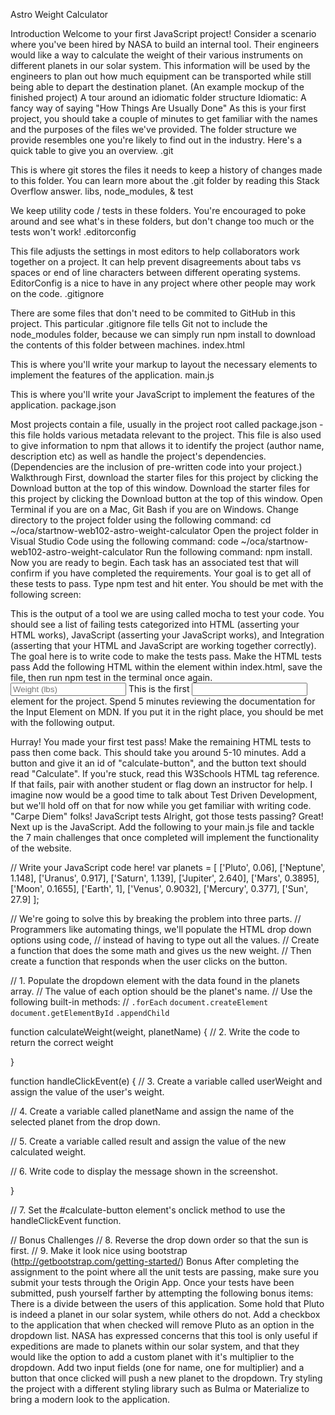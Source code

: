 Astro Weight Calculator

Introduction
Welcome to your first JavaScript project!
Consider a scenario where you've been hired by NASA to build an internal tool. Their engineers would like a way to calculate the weight of their various instruments on different planets in our solar system.
This information will be used by the engineers to plan out how much equipment can be transported while still being able to depart the destination planet.
(An example mockup of the finished project)
A tour around an idiomatic folder structure
Idiomatic: A fancy way of saying "How Things Are Usually Done"
As this is your first project, you should take a couple of minutes to get familiar with the names and the purposes of the files we've provided. The folder structure we provide resembles one you're likely to find out in the industry. Here's a quick table to give you an overview.
.git

This is where git stores the files it needs to keep a history of changes made to this folder. You can learn more about the .git folder by reading this Stack Overflow answer.
libs, node_modules, & test

We keep utility code / tests in these folders. You're encouraged to poke around and see what's in these folders, but don't change too much or the tests won't work!
.editorconfig

This file adjusts the settings in most editors to help collaborators work together on a project. It can help prevent disagreements about tabs vs spaces or end of line characters between different operating systems. EditorConfig is a nice to have in any project where other people may work on the code.
.gitignore

There are some files that don't need to be commited to GitHub in this project. This particular .gitignore file tells Git not to include the node_modules folder, because we can simply run npm install to download the contents of this folder between machines.
index.html

This is where you'll write your markup to layout the necessary elements to implement the features of the application.
main.js

This is where you'll write your JavaScript to implement the features of the application.
package.json

Most projects contain a file, usually in the project root called package.json - this file holds various metadata relevant to the project. This file is also used to give information to npm that allows it to identify the project (author name, description etc) as well as handle the project's dependencies. (Dependencies are the inclusion of pre-written code into your project.)
Walkthrough
First, download the starter files for this project by clicking the Download button at the top of this window.
Download the starter files for this project by clicking the Download button at the top of this window.
Open Terminal if you are on a Mac, Git Bash if you are on Windows.
Change directory to the project folder using the following command: cd ~/oca/startnow-web102-astro-weight-calculator
Open the project folder in Visual Studio Code using the following command: code ~/oca/startnow-web102-astro-weight-calculator
Run the following command: npm install.
Now you are ready to begin. Each task has an associated test that will confirm if you have completed the requirements. Your goal is to get all of these tests to pass. Type npm test and hit enter. You should be met with the following screen:


This is the output of a tool we are using called mocha to test your code. You should see a list of failing tests categorized into HTML (asserting your HTML works), JavaScript (asserting your JavaScript works), and Integration (asserting that your HTML and JavaScript are working together correctly).
The goal here is to write code to make the tests pass.
Make the HTML tests pass
Add the following HTML within the <body> element within index.html, save the file, then run npm test in the terminal once again.
<input id="user-weight" type="text" placeholder="Weight (lbs)" />
This is the first <input> element for the project. Spend 5 minutes reviewing the documentation for the Input Element on MDN.
If you put it in the right place, you should be met with the following output.


Hurray! You made your first test pass!
Make the remaining HTML tests to pass then come back. This should take you around 5-10 minutes.
Add a button and give it an id of "calculate-button", and the button text should read "Calculate".
If you're stuck, read this W3Schools HTML tag reference. If that fails, pair with another student or flag down an instructor for help.
I imagine now would be a good time to talk about Test Driven Development, but we'll hold off on that for now while you get familiar with writing code. "Carpe Diem" folks!
JavaScript tests
Alright, got those tests passing? Great! Next up is the JavaScript.
Add the following to your main.js file and tackle the 7 main challenges that once completed will implement the functionality of the website.

// Write your JavaScript code here!
var planets = [
  ['Pluto', 0.06],
  ['Neptune', 1.148],
  ['Uranus', 0.917],
  ['Saturn', 1.139],
  ['Jupiter', 2.640],
  ['Mars', 0.3895],
  ['Moon', 0.1655],
  ['Earth', 1],
  ['Venus', 0.9032],
  ['Mercury', 0.377],
  ['Sun', 27.9]
];

// We're going to solve this by breaking the problem into three parts.
// Programmers like automating things, we'll populate the HTML drop down options using code,
// instead of having to type out all the values.
// Create a function that does the some math and gives us the new weight.
// Then create a function that responds when the user clicks on the button.

// 1. Populate the dropdown element with the data found in the planets array.
// The value of each option should be the planet's name.
// Use the following built-in methods:
// `.forEach` `document.createElement` `document.getElementById` `.appendChild`



function calculateWeight(weight, planetName) {
  // 2. Write the code to return the correct weight

}

function handleClickEvent(e) {
  // 3. Create a variable called userWeight and assign the value of the user's weight.

  // 4. Create a variable called planetName and assign the name of the selected planet from the drop down.

  // 5. Create a variable called result and assign the value of the new calculated weight.

  // 6. Write code to display the message shown in the screenshot.

}

// 7. Set the #calculate-button element's onclick method to use the handleClickEvent function.

// Bonus Challenges
// 8. Reverse the drop down order so that the sun is first.
// 9. Make it look nice using bootstrap (http://getbootstrap.com/getting-started/)
Bonus
After completing the assignment to the point where all the unit tests are passing, make sure you submit your tests through the Origin App. Once your tests have been submitted, push yourself farther by attempting the following bonus items:
There is a divide between the users of this application. Some hold that Pluto is indeed a planet in our solar system, while others do not. Add a checkbox to the application that when checked will remove Pluto as an option in the dropdown list.
NASA has expressed concerns that this tool is only useful if expeditions are made to planets within our solar system, and that they would like the option to add a custom planet with it's multiplier to the dropdown. Add two input fields (one for name, one for multiplier) and a button that once clicked will push a new planet to the dropdown.
Try styling the project with a different styling library such as Bulma or Materialize to bring a modern look to the application.